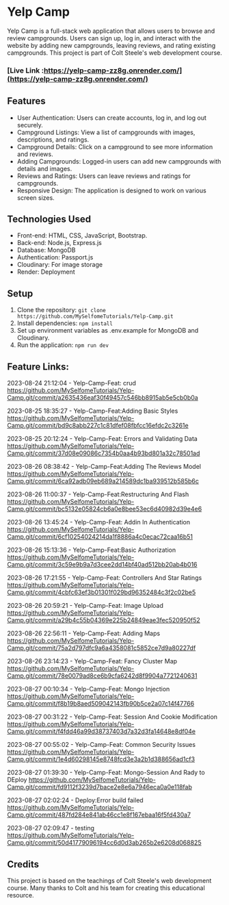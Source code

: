 # Yelp Camp

Yelp Camp is a full-stack web application that allows users to browse and review campgrounds. Users can sign up, log in, and interact with the website by adding new campgrounds, leaving reviews, and rating existing campgrounds. This project is part of Colt Steele's web development course.

### [Live Link :https://yelp-camp-zz8g.onrender.com/](https://yelp-camp-zz8g.onrender.com/)

## Features

* User Authentication: Users can create accounts, log in, and log out securely.
* Campground Listings: View a list of campgrounds with images, descriptions, and ratings.
* Campground Details: Click on a campground to see more information and reviews.
* Adding Campgrounds: Logged-in users can add new campgrounds with details and images.
* Reviews and Ratings: Users can leave reviews and ratings for campgrounds.
* Responsive Design: The application is designed to work on various screen sizes.

## Technologies Used

* Front-end: HTML, CSS, JavaScript, Bootstrap.
* Back-end: Node.js, Express.js
* Database: MongoDB
* Authentication: Passport.js
* Cloudinary: For image storage
* Render: Deployment

## Setup

1. Clone the repository: `git clone https://github.com/MySelfomeTutorials/Yelp-Camp.git`
2. Install dependencies: `npm install`
3. Set up environment variables as .env.example for MongoDB and Cloudinary.
4. Run the application: `npm run dev`

## Feature Links:


2023-08-24 21:12:04 - Yelp-Camp-Feat: crud
https://github.com/MySelfomeTutorials/Yelp-Camp.git/commit/a2635436eaf30f49457c546bb8915ab5e5cb0b0a

2023-08-25 18:35:27 - Yelp-Camp-Feat:Adding Basic Styles
https://github.com/MySelfomeTutorials/Yelp-Camp.git/commit/bd9c8abb227c1c81dfef08fbfcc16efdc2c3261e

2023-08-25 20:12:24 - Yelp-Camp-Feat: Errors and Validating Data
https://github.com/MySelfomeTutorials/Yelp-Camp.git/commit/37d08e09086c7354b0aa4b93bd801a32c78501ad

2023-08-26 08:38:42 - Yelp-Camp-Feat:Adding The Reviews Model
https://github.com/MySelfomeTutorials/Yelp-Camp.git/commit/6ca92adb09eb689a214589dc1ba939512b585b6c

2023-08-26 11:00:37 - Yelp-Camp-Feat:Restructuring And Flash
https://github.com/MySelfomeTutorials/Yelp-Camp.git/commit/bc5132e05824cb6a0e8bee53ec6d40982d39e4e6

2023-08-26 13:45:24 - Yelp-Camp-Feat: Addin In Authentication
https://github.com/MySelfomeTutorials/Yelp-Camp.git/commit/6cf10254024214da1f8886a4c0ecac72caa16b51

2023-08-26 15:13:36 - Yelp-Camp-Feat:Basic Authorization
https://github.com/MySelfomeTutorials/Yelp-Camp.git/commit/3c59e9b9a7d3cee2dd14bf40ad512bb20ab4b016

2023-08-26 17:21:55 - Yelp-Camp-Feat: Controllers And Star Ratings
https://github.com/MySelfomeTutorials/Yelp-Camp.git/commit/4cbfc63ef3b01301f029bd96352484c3f2c02be5

2023-08-26 20:59:21 - Yelp-Camp-Feat: Image Upload
https://github.com/MySelfomeTutorials/Yelp-Camp.git/commit/a29b4c55b04369e225b24849eae3fec520950f52

2023-08-26 22:56:11 - Yelp-Camp-Feat: Adding Maps
https://github.com/MySelfomeTutorials/Yelp-Camp.git/commit/75a2d797dfc9a6a4358081c5852ce7d9a80227df

2023-08-26 23:14:23 - Yelp-Camp-Feat: Fancy Cluster Map
https://github.com/MySelfomeTutorials/Yelp-Camp.git/commit/78e0079ad8ce6b9cfa6242d8f9904a7721240631

2023-08-27 00:10:34 - Yelp-Camp-Feat: Mongo Injection
https://github.com/MySelfomeTutorials/Yelp-Camp.git/commit/f8b19b8aed509042143fb90b5ce2a07c14f47766

2023-08-27 00:31:22 - Yelp-Camp-Feat: Session And Cookie Modification
https://github.com/MySelfomeTutorials/Yelp-Camp.git/commit/f4fdd46a99d38737403d7a32d3fa14648e8df04e

2023-08-27 00:55:02 - Yelp-Camp-Feat: Common Security Issues
https://github.com/MySelfomeTutorials/Yelp-Camp.git/commit/1e4d60298145e8748fcd3e3a2b1d388656ad1cf3

2023-08-27 01:39:30 - Yelp-Camp-Feat: Mongo-Session And Rady to DEploy
https://github.com/MySelfomeTutorials/Yelp-Camp.git/commit/fd9112f3239d7bace2e8e6a7946eca0a0e118fab

2023-08-27 02:02:24 - Deploy:Error build failed
https://github.com/MySelfomeTutorials/Yelp-Camp.git/commit/487fd284e841ab46cc1e8f167ebaa16f5fd430a7

2023-08-27 02:09:47 - testing
https://github.com/MySelfomeTutorials/Yelp-Camp.git/commit/50d41779096194cc6d0d3ab265b2e6208d068825

## Credits

This project is based on the teachings of Colt Steele's web development course. Many thanks to Colt and his team for creating this educational resource.
